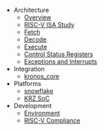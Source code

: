 - Architecture
  - [Overview](arch_overview.md)
  - [RISC-V ISA Study](rv32_study.md)
  - [Fetch](instr_fetch.md)
  - [Decode](instr_decode.md)
  - [Execute](instr_execute.md)
  - [Control Status Registers](csr.md)
  - [Exceptions and Interrupts](excpt_intr.md)
- Integration
  - [kronos_core](integration.md)
- Platforms
  - [snowflake](snowflake.md)
  - [KRZ SoC](krz_soc.md)
- Development
  - [Environment](dev_env.md)
  - [RISC-V Compliance](compliance.md)
